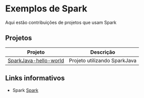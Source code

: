 # Exemplos de Spark
Aqui estão contribuições de projetos que usam Spark

## Projetos
Projeto         | Descrição
--------------- | -------------
[SparkJava-hello-world](https://github.com/SouJava-Rio/soujava-rio-labs/tree/master/spark-samples/hello-world/) | Projeto utilizando SparkJava

## Links informativos

* Spark [Spark](http://sparkjava.com/)
